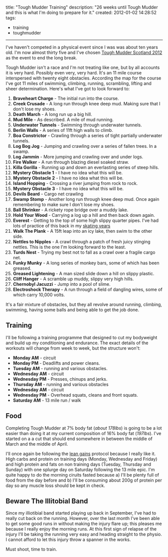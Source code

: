 title: "Tough Mudder Training"
description: "26 weeks until Tough Mudder and this is what I'm doing to prepare for it."
created: 2012-01-02 14:28:52
tags:
  - training
  - toughmudder
---

I've haven't competed in a physical event since I was was about ten years old. I'm now almost thirty five and I've chosen [Tough Mudder Scotland 2012][0] as the event to end the long break.

Tough Mudder isn't a race and I'm not treating like one, but by all accounts it is very hard. Possibly even very, very hard. It's an 11 mile course interspersed with twenty eight obstacles. According the map for the course I've got 11 miles of swimming, climbing, running, scrambling, lifting and sheer determination. Here's what I've got to look forward to:

1. **Braveheart Charge** - The initial run into the course.
2. **Creek Crusade** - A long run through knee deep mud. Making sure that I don't lose my shoes.
3. **Death March** - A long run up a big hill.
4. **Mud Mile** - As described. A mile of mud running.
5. **Underwater Tunnels** - Swimming through underwater tunnels.
6. **Berlin Walls** - A series of 11ft high walls to climb.
7. **Boa Constrictor** - Crawling through a series of tight partially underwater tunnels. 
8. **Log Bog Jog** - Jumping and crawling over a series of fallen trees. In a swamp.
9. **Log Jammin** - More jumping and crawling over and under logs.
10. **Fire Walker** - A run through blazing diesel soaked straw.
11. **Killa Gorilla** - Running up and down an everlasting series of steep hills.
12. **Mystery Obstacle 1** - I have no idea what this will be.
13. **Mystery Obstacle 2** - I have no idea what this will be.
14. **Island Hopping** - Crossing a river jumping from rock to rock.
15. **Mystery Obstacle 3** - I have no idea what this will be.
16. **Devils Beard** - Cargo net crawling
17. **Swamp Stomp** - Another long run through knee deep mud. Once again remembering to make sure I don't lose my shoes.
18. **Ball Shrinker** - A rickety rope bridge over a muddy lake.
19. **Hold Your Wood** - Carrying a log up a hill and then back down again.
20. **Everest** - Getting to the top of some high slippy quarter pipes. I've had lots of practice of this back in my [skating years][1]
21. **Walk The Plank** - A 15ft leap into an icy lake, then swim to the other side.
22. **Nettles to Nipples** - A crawl through a patch of fresh juicy stinging nettles. This is the one I'm looking forward to the least.
23. **Turds Nest** - Trying my best not to fall as a crawl over a fragile cargo net.
24. **Funky Munky** - A long series of monkey bars, some of which has been greased.
25. **Greased Lightening** - A man sized slide down a hill on slippy plastic. 
26. **Cliff Hanger** - A scramble up muddy, slippy very high hills.
27. **Chernobyl Jacuzzi** - Jump into a pool of slime.
28. **Electroshock Therapy** - A run through a field of dangling wires, some of which carry 10,000 volts.

It's a fair mixture of obstacles, but they all revolve around running, climbing, swimming, having some balls and being able to get the job done. 

## Training

I'll be following a training programme that designed to cut my bodyweight and build up my conditioning and endurance. The exact details of the workouts will change from week to week, but the structure won't:

* **Monday AM** - circuit
* **Monday PM** - Deadlifts and  power cleans.
* **Tuesday AM** - running and various obstacles.
* **Wednesday AM** - circuit
* **Wednesday PM** - Presses, chinups and jerks.
* **Thursday AM** - running and various obstacles
* **Wednesday AM** - circuit
* **Wednesday PM** - Overhead squats, cleans and front squats.
* **Saturday AM** - 13 mile run / walk

## Food

Completing Tough Mudder at 7% body fat (_about 178lbs_) is going to be a lot easier than doing it at my current composition of 16% body fat (_197lbs_). I've started on a a cut that should end somewhere in between the middle of March and the middle of April. 

I'll once again be following the [lean gains][2] protocol because I really like it. High carbs and protein on training days (Monday, Wednesday and Friday) and high protein and fats on non training days (Tuesday, Thursday and Sunday) with one splurge day on Saturday following the 13 mile epic. I'm quite happy to do the morning ciruits fasted because a) I'll be plenty full of food from the day before and b) I'll be consuming about 200g of protein per day so any muscle loss should be kept in check.

## Beware The Illitobial Band

Since my illiotibial band started playing up back in September, I've had to really cut back on the running. However, over the last month I've been able to get some good runs in without making the injury flare up; this pleases me because I really enjoy the morning runs. At this first sign of relapse of the injury I'll be  taking the running very easy and heading straight to the physio. I cannot afford to let this injury throw a spanner in the works.


Must shoot, time to train.

[0]: http://toughmudder.co.uk/events/scotland/
[1]: http://jamiecurle.com/blog/bag-lovely-skate-video-1991/
[2]: http://www.leangains.com/2010/04/leangains-guide.html